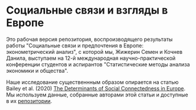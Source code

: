 # Социальные связи и взгляды в Европе

Это рабочая версия репозитория, воспроизводящего результаты работы "Социальные связи и предпочтения в Европе:
эконометрический анализ", с которой мы, Жижерин Семен и Кочнев Данила, выступаем на 12-й международная научно-практической конференции студентов и аспирантов "Статистические методы анализа экономики и общества". 

Наше исследование существеннным образом опирается на статью Bailey et al. (2020) [The Determinants of Social Connectedness in Europe](https://doi.org/10.1007/978-3-030-60975-7_1). Мы используем данные, собранные авторами этой статьи и доступные в их [репозитории](https://github.com/social-connectedness-index/euro_sci).
